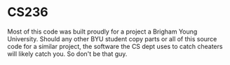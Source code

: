 # CS236

Most of this code was built proudly for a project a Brigham Young University. 
Should any other BYU student copy parts or all of this source code for a similar project, the software the CS dept uses to catch cheaters will likely catch you. 
So don't be that guy.

